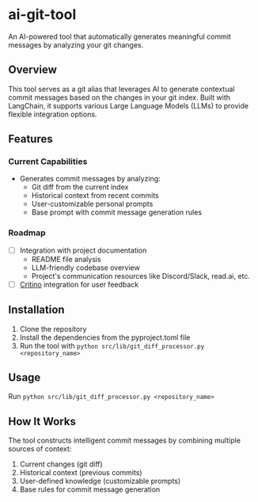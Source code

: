 # ai-git-tool

An AI-powered tool that automatically generates meaningful commit messages by analyzing your git changes.

## Overview

This tool serves as a git alias that leverages AI to generate contextual commit messages based on the changes in your git index. Built with LangChain, it supports various Large Language Models (LLMs) to provide flexible integration options.

## Features

### Current Capabilities
- Generates commit messages by analyzing:
  - Git diff from the current index
  - Historical context from recent commits
  - User-customizable personal prompts
  - Base prompt with commit message generation rules

### Roadmap
- [ ] Integration with project documentation
  - README file analysis
  - LLM-friendly codebase overview
  - Project's communication resources like Discord/Slack, read.ai, etc.
- [ ] [Critino](https://github.com/startino/critino) integration for user feedback
  
## Installation

1. Clone the repository
2. Install the dependencies from the pyproject.toml file
3. Run the tool with `python src/lib/git_diff_processor.py <repository_name>`

## Usage

Run `python src/lib/git_diff_processor.py <repository_name>`

## How It Works

The tool constructs intelligent commit messages by combining multiple sources of context:
1. Current changes (git diff)
2. Historical context (previous commits)
3. User-defined knowledge (customizable prompts)
4. Base rules for commit message generation
